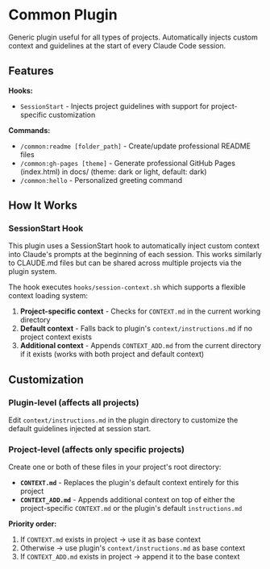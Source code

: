 # Common Plugin

Generic plugin useful for all types of projects. Automatically injects custom context and guidelines at the start of every Claude Code session.

## Features

**Hooks:**

- `SessionStart` - Injects project guidelines with support for project-specific customization

**Commands:**

- `/common:readme [folder_path]` - Create/update professional README files
- `/common:gh-pages [theme]` - Generate professional GitHub Pages (index.html) in docs/ (theme: dark or light, default: dark)
- `/common:hello` - Personalized greeting command

## How It Works

### SessionStart Hook

This plugin uses a SessionStart hook to automatically inject custom context into Claude's prompts at the beginning of each session. This works similarly to CLAUDE.md files but can be shared across multiple projects via the plugin system.

The hook executes `hooks/session-context.sh` which supports a flexible context loading system:

1. **Project-specific context** - Checks for `CONTEXT.md` in the current working directory
2. **Default context** - Falls back to plugin's `context/instructions.md` if no project context exists
3. **Additional context** - Appends `CONTEXT_ADD.md` from the current directory if it exists (works with both project and default context)

## Customization

### Plugin-level (affects all projects)

Edit `context/instructions.md` in the plugin directory to customize the default guidelines injected at session start.

### Project-level (affects only specific projects)

Create one or both of these files in your project's root directory:

- **`CONTEXT.md`** - Replaces the plugin's default context entirely for this project
- **`CONTEXT_ADD.md`** - Appends additional context on top of either the project-specific `CONTEXT.md` or the plugin's default `instructions.md`

**Priority order:**
1. If `CONTEXT.md` exists in project → use it as base context
2. Otherwise → use plugin's `context/instructions.md` as base context
3. If `CONTEXT_ADD.md` exists in project → append it to the base context
